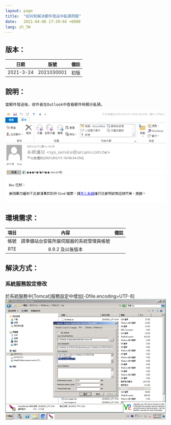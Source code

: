 ```yaml
---
layout: page
title:  "如何和解決郵件發送中亂碼問題"
date:   2021-04-06 17:39:04 +0800
lang: zh_TW
---
```


## 版本：

|日期|版號|備註|
|:--:|:--:|:--:|
|2021-3-24|2021030001|初版|

## 說明：

    當郵件發送後，收件者在Outlook中查看郵件時顯示亂碼。
![alt 異常狀態](img/001.png)


## 環境需求：

|項目|內容|備註|
|:--:|:--:|:--:|
|帳號|請準備站台安裝所屬伺服器的系統管理員帳號||
|RTE|8.9.2 及以後版本||

## 解決方式：

### 系統服務設定修改
於系統服務中[Tomcat]服務設定中增加[-Dfile.encoding=UTF-8]
![alt Tomcat修改](img/002.png)
